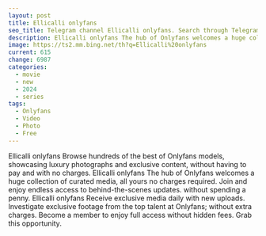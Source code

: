 ```yaml
---
layout: post
title: Ellicalli onlyfans
seo_title: Telegram channel Ellicalli onlyfans. Search through Telegram channels. Catalog of telegram channels.
description: Ellicalli onlyfans The hub of Onlyfans welcomes a huge collection of curated media, all yours no charges required
image: https://ts2.mm.bing.net/th?q=Ellicalli%20onlyfans
current: 615
change: 6987
categories:
  - movie
  - new
  - 2024
  - series
tags: 
  - Onlyfans
  - Video
  - Photo
  - Free
---
```


Ellicalli onlyfans Browse hundreds of the best of Onlyfans models, showcasing luxury photographs and exclusive content, without having to pay and with no charges. Ellicalli onlyfans The hub of Onlyfans welcomes a huge collection of curated media, all yours no charges required. Join and enjoy endless access to behind-the-scenes updates. without spending a penny. Ellicalli onlyfans Receive exclusive media daily with new uploads. Investigate exclusive footage from the top talent at Onlyfans; without extra charges. Become a member to enjoy full access without hidden fees. Grab this opportunity.
